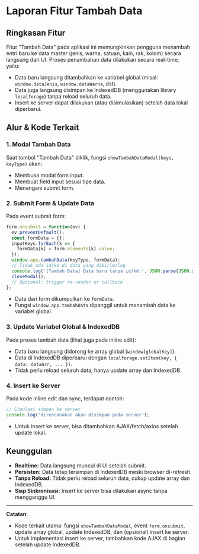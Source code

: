 # Laporan Fitur Tambah Data

## Ringkasan Fitur
Fitur "Tambah Data" pada aplikasi ini memungkinkan pengguna menambah entri baru ke data master (jenis, warna, satuan, kain, rak, kolom) secara langsung dari UI. Proses penambahan data dilakukan secara real-time, yaitu:
- Data baru langsung ditambahkan ke variabel global (misal: `window.dataJenis`, `window.dataWarna`, dst).
- Data juga langsung disimpan ke IndexedDB (menggunakan library `localforage`) tanpa reload seluruh data.
- Insert ke server dapat dilakukan (atau disimulasikan) setelah data lokal diperbarui.

## Alur & Kode Terkait

### 1. Modal Tambah Data
Saat tombol "Tambah Data" diklik, fungsi `showTambahDataModal(keys, keyType)` akan:
- Membuka modal form input.
- Membuat field input sesuai tipe data.
- Menangani submit form.

### 2. Submit Form & Update Data
Pada event submit form:
```javascript
form.onsubmit = function(ev) {
  ev.preventDefault();
  const formData = {};
  inputKeys.forEach(k => {
    formData[k] = form.elements[k].value;
  });
  window.app.tambahData(keyType, formData);
  // Tidak ada id/kd di data yang dikirim/log
  console.log('[Tambah Data] Data baru tanpa id/kd:', JSON.parse(JSON.stringify(formData)), 'Tipe:', keyType);
  closeModal();
  // Optional: trigger re-render or callback
};
```
- Data dari form dikumpulkan ke `formData`.
- Fungsi `window.app.tambahData` dipanggil untuk menambah data ke variabel global.

### 3. Update Variabel Global & IndexedDB
Pada proses tambah data (lihat juga pada inline edit):
- Data baru langsung didorong ke array global (`window[globalKey]`).
- Data di IndexedDB diperbarui dengan `localforage.setItem(key, { data: dataArr, ... })`.
- Tidak perlu reload seluruh data, hanya update array dan IndexedDB.

### 4. Insert ke Server
Pada kode inline edit dan sync, terdapat contoh:
```javascript
// Simulasi simpan ke server
console.log('direncanakan akan disimpan pada server');
```
- Untuk insert ke server, bisa ditambahkan AJAX/fetch/axios setelah update lokal.

## Keunggulan
- **Realtime:** Data langsung muncul di UI setelah submit.
- **Persisten:** Data tetap tersimpan di IndexedDB meski browser di-refresh.
- **Tanpa Reload:** Tidak perlu reload seluruh data, cukup update array dan IndexedDB.
- **Siap Sinkronisasi:** Insert ke server bisa dilakukan async tanpa mengganggu UI.

---

**Catatan:**
- Kode terkait utama: fungsi `showTambahDataModal`, event `form.onsubmit`, update array global, update IndexedDB, dan (opsional) insert ke server.
- Untuk implementasi insert ke server, tambahkan kode AJAX di bagian setelah update IndexedDB.
